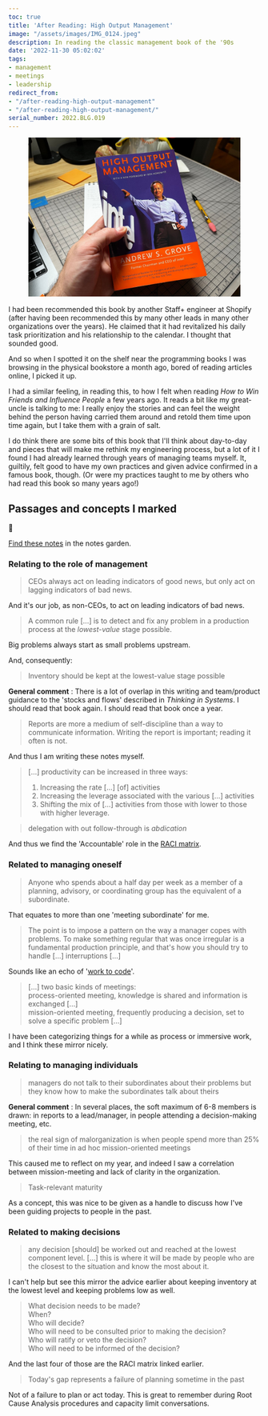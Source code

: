 ```yaml
---
toc: true
title: 'After Reading: High Output Management'
image: "/assets/images/IMG_0124.jpeg"
description: In reading the classic management book of the '90s
date: '2022-11-30 05:02:02'
tags:
- management
- meetings
- leadership
redirect_from:
- "/after-reading-high-output-management"
- "/after-reading-high-output-management/"
serial_number: 2022.BLG.019
---
```

<figure class="kg-card kg-image-card"><img src="/assets/images/IMG_0124.jpeg" /></figure>

I had been recommended this book by another Staff+ engineer at Shopify (after having been recommended this by many other leads in many other organizations over the years). He claimed that it had revitalized his daily task prioritization and his relationship to the calendar. I thought that sounded good.

And so when I spotted it on the shelf near the programming books I was browsing in the physical bookstore a month ago, bored of reading articles online, I picked it up.

I had a similar feeling, in reading this, to how I felt when reading _How to Win Friends and Influence People_ a few years ago. It reads a bit like my great-uncle is talking to me: I really enjoy the stories and can feel the weight behind the person having carried them around and retold them time upon time again, but I take them with a grain of salt.

I do think there are some bits of this book that I'll think about day-to-day and pieces that will make me rethink my engineering process, but a lot of it I found I had already learned through years of managing teams myself. It, guiltily, felt good to have my own practices and given advice confirmed in a famous book, though. (Or were my practices taught to me by others who had read this book so many years ago!)

## Passages and concepts I marked

🍃

[Find these notes](https://notes.joshbeckman.org/tags/#books-24551396) in the notes garden.

### Relating to the role of management

> CEOs always act on leading indicators of good news, but only act on lagging indicators of bad news.

And it's our job, as non-CEOs, to act on leading indicators of bad news.

> A common rule [...] is to detect and fix any problem in a production process at the _lowest-value_ stage possible.

Big problems always start as small problems upstream.

And, consequently:

> Inventory should be kept at the lowest-value stage possible

**General comment** : There is a lot of overlap in this writing and team/product guidance to the 'stocks and flows' described in _Thinking in Systems_. I should read that book again. I should read that book once a year.

> Reports are more a medium of self-discipline than a way to communicate information. Writing the report is important; reading it often is not.

And thus I am writing these notes myself.

> [...] productivity can be increased in three ways:  
> 1. Increasing the rate [...] [of] activities  
> 2. Increasing the leverage associated with the various [...] activities  
> 3. Shifting the mix of [...] activities from those with lower to those with higher leverage.

> delegation with out follow-through is _abdication_

And thus we find the 'Accountable' role in the [RACI matrix](https://www.forbes.com/advisor/business/raci-chart/).

### Related to managing oneself

> Anyone who spends about a half day per week as a member of a planning, advisory, or coordinating group has the equivalent of a subordinate.

That equates to more than one 'meeting subordinate' for me.

> The point is to impose a pattern on the way a manager copes with problems. To make something regular that was once irregular is a fundamental production principle, and that's how you should try to handle [...] interruptions [...]

Sounds like an echo of '[work to code](https://vimeo.com/34901903)'.

> [...] two basic kinds of meetings:  
> process-oriented meeting, knowledge is shared and information is exchanged [...]  
> mission-oriented meeting, frequently producing a decision, set to solve a specific problem [...]

I have been categorizing things for a while as process or immersive work, and I think these mirror nicely.

### Relating to managing individuals

> managers do not talk to their subordinates about their problems but they know how to make the subordinates talk about theirs

**General comment** : In several places, the soft maximum of 6-8 members is drawn: in reports to a lead/manager, in people attending a decision-making meeting, etc.

> the real sign of malorganization is when people spend more than 25% of their time in ad hoc mission-oriented meetings

This caused me to reflect on my year, and indeed I saw a correlation between mission-meeting and lack of clarity in the organization.

> Task-relevant maturity

As a concept, this was nice to be given as a handle to discuss how I've been guiding projects to people in the past.

### Related to making decisions

> any decision [should] be worked out and reached at the lowest component level. [...] this is where it will be made by people who are the closest to the situation and know the most about it.

I can't help but see this mirror the advice earlier about keeping inventory at the lowest level and keeping problems low as well.

> What decision needs to be made?  
> When?  
> Who will decide?  
> Who will need to be consulted prior to making the decision?  
> Who will ratify or veto the decision?  
> Who will need to be informed of the decision?

And the last four of those are the RACI matrix linked earlier.

> Today's gap represents a failure of planning sometime in the past

Not of a failure to plan or act today. This is great to remember during Root Cause Analysis procedures and capacity limit conversations.

